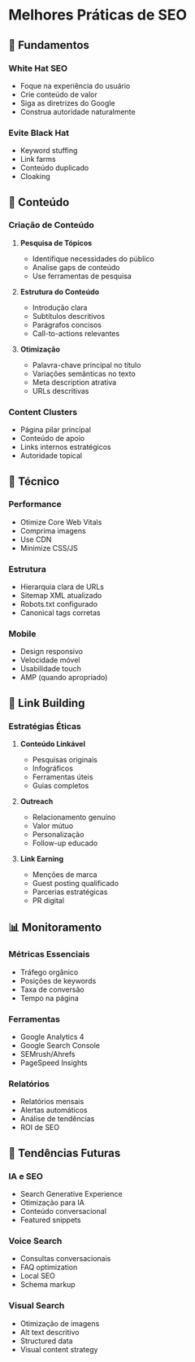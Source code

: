 # Melhores Práticas de SEO

## 🎯 Fundamentos

### White Hat SEO
- Foque na experiência do usuário
- Crie conteúdo de valor
- Siga as diretrizes do Google
- Construa autoridade naturalmente

### Evite Black Hat
- Keyword stuffing
- Link farms
- Conteúdo duplicado
- Cloaking

## 📝 Conteúdo

### Criação de Conteúdo
1. **Pesquisa de Tópicos**
   - Identifique necessidades do público
   - Analise gaps de conteúdo
   - Use ferramentas de pesquisa

2. **Estrutura do Conteúdo**
   - Introdução clara
   - Subtítulos descritivos
   - Parágrafos concisos
   - Call-to-actions relevantes

3. **Otimização**
   - Palavra-chave principal no título
   - Variações semânticas no texto
   - Meta description atrativa
   - URLs descritivas

### Content Clusters
- Página pilar principal
- Conteúdo de apoio
- Links internos estratégicos
- Autoridade topical

## 🔧 Técnico

### Performance
- Otimize Core Web Vitals
- Comprima imagens
- Use CDN
- Minimize CSS/JS

### Estrutura
- Hierarquia clara de URLs
- Sitemap XML atualizado
- Robots.txt configurado
- Canonical tags corretas

### Mobile
- Design responsivo
- Velocidade móvel
- Usabilidade touch
- AMP (quando apropriado)

## 🔗 Link Building

### Estratégias Éticas
1. **Conteúdo Linkável**
   - Pesquisas originais
   - Infográficos
   - Ferramentas úteis
   - Guias completos

2. **Outreach**
   - Relacionamento genuíno
   - Valor mútuo
   - Personalização
   - Follow-up educado

3. **Link Earning**
   - Menções de marca
   - Guest posting qualificado
   - Parcerias estratégicas
   - PR digital

## 📊 Monitoramento

### Métricas Essenciais
- Tráfego orgânico
- Posições de keywords
- Taxa de conversão
- Tempo na página

### Ferramentas
- Google Analytics 4
- Google Search Console
- SEMrush/Ahrefs
- PageSpeed Insights

### Relatórios
- Relatórios mensais
- Alertas automáticos
- Análise de tendências
- ROI de SEO

## 🚀 Tendências Futuras

### IA e SEO
- Search Generative Experience
- Otimização para IA
- Conteúdo conversacional
- Featured snippets

### Voice Search
- Consultas conversacionais
- FAQ optimization
- Local SEO
- Schema markup

### Visual Search
- Otimização de imagens
- Alt text descritivo
- Structured data
- Visual content strategy
